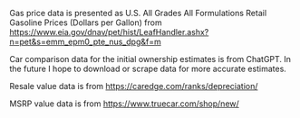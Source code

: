Gas price data is presented as U.S. All Grades All Formulations Retail Gasoline Prices (Dollars per Gallon) from https://www.eia.gov/dnav/pet/hist/LeafHandler.ashx?n=pet&s=emm_epm0_pte_nus_dpg&f=m

Car comparison data for the initial ownership estimates is from ChatGPT. In the future I hope to download or scrape data for more accurate estimates. 

Resale value data is from https://caredge.com/ranks/depreciation/

MSRP value data is from https://www.truecar.com/shop/new/ 

